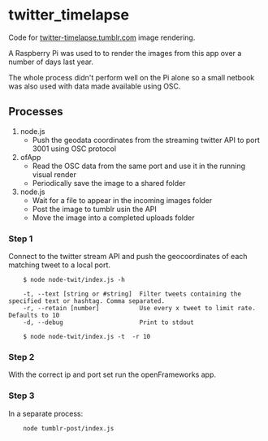 # twitter_timelapse
Code for [twitter-timelapse.tumblr.com](http://twitter-timelapse.tumblr.com) image rendering.

A Raspberry Pi was used to to render the images from this app over a number of days last year.

The whole process didn't perform well on the Pi alone so a small netbook was also used with data made available using OSC.

## Processes
1. node.js
    - Push the geodata coordinates from the streaming twitter API to port 3001 using OSC protocol
2. ofApp
    - Read the OSC data from the same port and use it in the running visual render
    - Periodically save the image to a shared folder
3. node.js
    - Wait for a file to appear in the incoming images folder
    - Post the image to tumblr usin the API
    - Move the image into a completed uploads folder

### Step 1
Connect to the twitter stream API and push the geocoordinates of each matching tweet to a local port.

```
    $ node node-twit/index.js -h

    -t, --text [string or #string]  Filter tweets containing the specified text or hashtag. Comma separated.
    -r, --retain [number]           Use every x tweet to limit rate. Defaults to 10
    -d, --debug                     Print to stdout

    $ node node-twit/index.js -t  -r 10
```

### Step 2
With the correct ip and port set run the openFrameworks app.

### Step 3
In a separate process:

```
    node tumblr-post/index.js
```